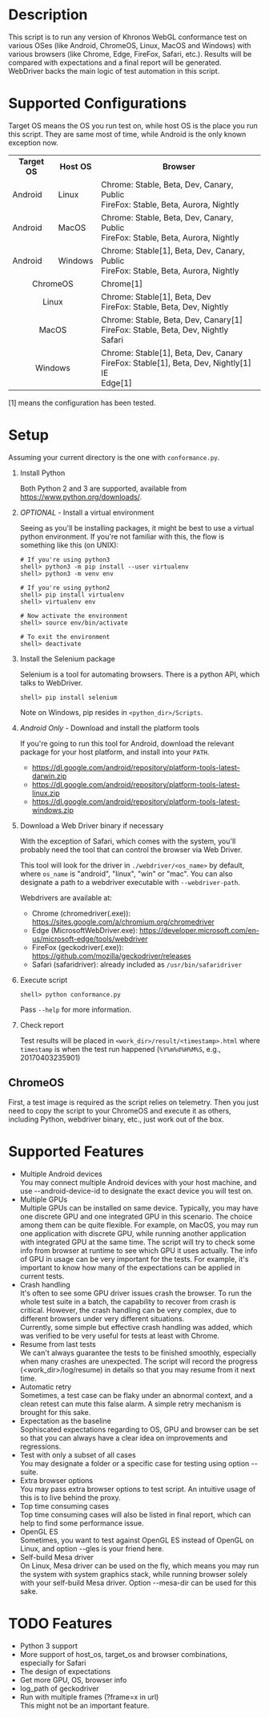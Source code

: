 # Description
This script is to run any version of Khronos WebGL conformance test on various OSes (like Android, ChromeOS, Linux, MacOS and Windows) with various browsers (like Chrome, Edge, FireFox, Safari, etc.). Results will be
compared with expectations and a final report will be generated.  
WebDriver backs the main logic of test automation in this script.

# Supported Configurations
Target OS means the OS you run test on, while host OS is the place you run this script. They are same most of time, while Android is the only known exception now.
<table>
  <tr align=center>
    <td><strong>Target OS</td>
    <td><strong>Host OS</td>
    <td><strong>Browser</td>
  </tr>
  <tr align=left>
    <td>Android</td>
    <td>Linux</td>
    <td>Chrome: Stable, Beta, Dev, Canary, Public<br>FireFox: Stable, Beta, Aurora,  Nightly</td>
  </tr>
  <tr align=left>
    <td>Android</td>
    <td>MacOS</td>
    <td>Chrome: Stable, Beta, Dev, Canary, Public<br>FireFox: Stable, Beta, Aurora,  Nightly</td>
  </tr>
  <tr align=left>
    <td>Android</td>
    <td>Windows</td>
    <td>Chrome: Stable[1], Beta, Dev, Canary, Public<br>FireFox: Stable, Beta, Aurora,  Nightly</td>
  </tr>
  <tr align=left>
    <td colspan=2 align=center>ChromeOS</td>
    <td>Chrome[1]</td>
  </tr>
  <tr align=left>
    <td colspan=2 align=center>Linux</td>
    <td>Chrome: Stable[1], Beta, Dev<br>FireFox: Stable, Beta, Dev, Nightly</td>
  </tr>  
  <tr align=left>
    <td colspan=2 align=center>MacOS</td>
    <td>Chrome: Stable, Beta, Dev, Canary[1]<br>FireFox: Stable, Beta, Dev, Nightly<br>Safari</td>
  </tr>  
  <tr align=left>
    <td colspan=2 align=center>Windows</td>
    <td>Chrome: Stable[1], Beta, Dev, Canary<br>FireFox: Stable[1], Beta, Dev, Nightly[1]<br>IE<br>Edge[1]</td>
  </tr>
</table>

[1] means the configuration has been tested.

# Setup

Assuming your current directory is the one with `conformance.py`.

1. Install Python

    Both Python 2 and 3 are supported, available from https://www.python.org/downloads/.

2. *OPTIONAL* - Install a virtual environment

    Seeing as you'll be installing packages, it might be best to use a virtual python
    environment. If you're not familiar with this, the flow is something like this (on UNIX):

    ```
    # If you're using python3
    shell> python3 -m pip install --user virtualenv
    shell> python3 -m venv env

    # If you're using python2
    shell> pip install virtualenv
    shell> virtualenv env

    # Now activate the environment
    shell> source env/bin/activate

    # To exit the environment
    shell> deactivate
    ```

3. Install the Selenium package

    Selenium is a tool for automating browsers. There is a python API, which
    talks to WebDriver.

    ```
    shell> pip install selenium
    ```

    Note on Windows, pip resides in `<python_dir>/Scripts`.

4. *Android Only* - Download and install the platform tools

    If you're going to run this tool for Android, download the relevant package
    for your host platform, and install into your `PATH`.
    - https://dl.google.com/android/repository/platform-tools-latest-darwin.zip
    - https://dl.google.com/android/repository/platform-tools-latest-linux.zip
    - https://dl.google.com/android/repository/platform-tools-latest-windows.zip

5. Download a Web Driver binary if necessary

    With the exception of Safari, which comes with the system, you'll probably
    need the tool that can control the browser via Web Driver.

    This tool will look for the driver in `./webdriver/<os_name>` by default, where `os_name`
    is "android", "linux", "win" or "mac".
    You can also designate a path to a webdriver executable with `--webdriver-path`.  

    Webdrivers are available at:  
    - Chrome (chromedriver(.exe)): https://sites.google.com/a/chromium.org/chromedriver  
    - Edge (MicrosoftWebDriver.exe): https://developer.microsoft.com/en-us/microsoft-edge/tools/webdriver  
    - FireFox (geckodriver(.exe)): https://github.com/mozilla/geckodriver/releases  
    - Safari (safaridriver): already included as `/usr/bin/safaridriver`

6. Execute script

    ```
    shell> python conformance.py
    ```
    Pass `--help` for more information.

7. Check report

    Test results will be placed in `<work_dir>/result/<timestamp>.html` where
    `timestamp` is when the test run happened (`%Y%m%d%H%M%S`, e.g., 20170403235901)

## ChromeOS
First, a test image is required as the script relies on telemetry. Then you just need to copy the script to your ChromeOS and execute it as others, including Python, webdriver binary, etc., just work out of the box.


# Supported Features
* Multiple Android devices<br>
You may connect multiple Android devices with your host machine, and use --android-device-id to designate the exact device you will test on.
* Multiple GPUs<br>
Multiple GPUs can be installed on same device. Typically, you may have one discrete GPU and one integrated GPU in this scenario. The choice among them can be quite flexible. For example, on MacOS, you may run one application with discrete GPU, while running another application with integrated GPU at the same time. The script will try to check some info from browser at runtime to see which GPU it uses actually.
The info of GPU in usage can be very important for the tests. For example, it's important to know how many of the expectations can be applied in current tests.
* Crash handling<br>
It's often to see some GPU driver issues crash the browser. To run the whole test suite in a batch, the capability to recover from crash is critical. However, the crash handling can be very complex, due to different browsers under very different situations.   
Currently, some simple but effective crash handling was added, which was verified to be very useful for tests at least with Chrome.
* Resume from last tests<br>
We can't always guarantee the tests to be finished smoothly, especially when many crashes are unexpected. The script will record the progress (&lt;work_dir>/log/resume) in details so that you may resume from it next time.
* Automatic retry<br>
Sometimes, a test case can be flaky under an abnormal context, and a clean retest can mute this false alarm. A simple retry mechanism is brought for this sake.
* Expectation as the baseline<br>
Sophiscated expectations regarding to OS, GPU and browser can be set so that you can always have a clear idea on improvements and regressions.
* Test with only a subset of all cases<br>
You may designate a folder or a specific case for testing using option --suite.
* Extra browser options<br>
You may pass extra browser options to test script. An intuitive usage of this is to live behind the proxy.
* Top time consuming cases<br>
Top time consuming cases will also be listed in final report, which can help to find some performance issue.
* OpenGL ES<br>
Sometimes, you want to test against OpenGL ES instead of OpenGL on Linux, and option --gles is your friend here.  
* Self-build Mesa driver<br>
On Linux, Mesa driver can be used on the fly, which means you may run the system with system graphics stack, while running browser solely with your self-build Mesa driver. Option --mesa-dir can be used for this sake.

# TODO Features
* Python 3 support<br>
* More support of host_os, target_os and browser combinations, especially for Safari
* The design of expectations
* Get more GPU, OS, browser info
* log_path of geckodriver
* Run with multiple frames (?frame=x in url)<br>
This might not be an important feature.
